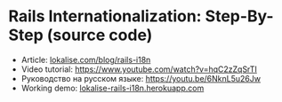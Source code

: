 # Rails Internationalization: Step-By-Step (source code)

* Article: [lokalise.com/blog/rails-i18n](https://lokalise.com/blog/rails-i18n/)
* Video tutorial: https://www.youtube.com/watch?v=hqC2zZqSrTI
* Руководство на русском языке: https://youtu.be/6NknL5u26Jw
* Working demo: [lokalise-rails-i18n.herokuapp.com](https://lokalise-rails-i18n.herokuapp.com)
